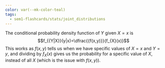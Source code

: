 ```yaml
---
color: var(--mk-color-teal)
tags:
  - sem1-flashcards/stats/joint_distributions
---
```

The conditional probability density function of $Y$ given $X=x$ is $$f_{{Y|X}}(y|x)=\dfrac{{f(x,y)}}{f_{X}(x)}$$
This works as $f(x,y)$ tells us when we have specific values of $X=x$ and $Y=y$, and dividing by $f_{X}(x)$ gives us the probability for a specific value of $X$, instead of all $X$ (which is the issue with $f(x,y)$). 